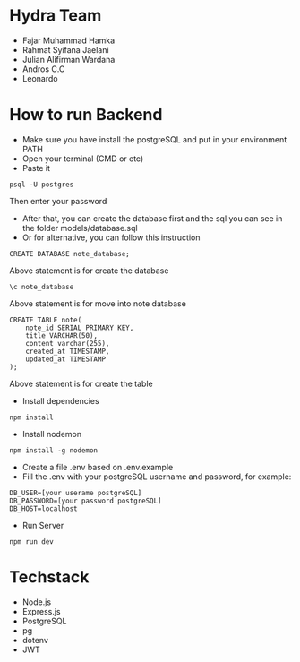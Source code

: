 # Hydra Team
- Fajar Muhammad Hamka
- Rahmat Syifana Jaelani
- Julian Alifirman Wardana
- Andros C.C
- Leonardo

# How to run Backend
- Make sure you have install the postgreSQL and put in your environment PATH
- Open your terminal (CMD or etc)
- Paste it
```
psql -U postgres
```
Then enter your password
- After that, you can create the database first and the sql you can see in the folder models/database.sql
- Or for alternative, you can follow this instruction
```
CREATE DATABASE note_database;
```
Above statement is for create the database
```
\c note_database
```
Above statement is for move into note database
```
CREATE TABLE note(
    note_id SERIAL PRIMARY KEY,
    title VARCHAR(50),
    content varchar(255),
    created_at TIMESTAMP,
    updated_at TIMESTAMP
);
```
Above statement is for create the table
- Install dependencies
```
npm install
```
- Install nodemon
```
npm install -g nodemon
```
- Create a file .env based on .env.example
- Fill the .env with your postgreSQL username and password, for example:
```
DB_USER=[your userame postgreSQL]
DB_PASSWORD=[your password postgreSQL]
DB_HOST=localhost
```
- Run Server
```
npm run dev
```

# Techstack
- Node.js
- Express.js
- PostgreSQL
- pg
- dotenv
- JWT